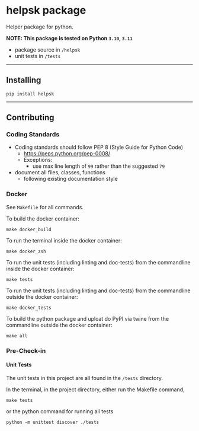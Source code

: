 # helpsk package

Helper package for python.

**NOTE: This package is tested on Python `3.10`, `3.11`**

- package source in `/helpsk`
- unit tests in `/tests`

---

## Installing

```commandline
pip install helpsk
```

---

## Contributing

### Coding Standards

- Coding standards should follow PEP 8 (Style Guide for Python Code)
    - https://peps.python.org/pep-0008/
    - Exceptions:
        - use max line length of `99` rather than the suggested `79`
- document all files, classes, functions
    - following existing documentation style


### Docker

See `Makefile` for all commands.

To build the docker container:

```commandline
make docker_build
```

To run the terminal inside the docker container:

```commandline
make docker_zsh
```

To run the unit tests (including linting and doc-tests) from the commandline inside the docker container:

```commandline
make tests
```

To run the unit tests (including linting and doc-tests) from the commandline outside the docker container:

```commandline
make docker_tests
```

To build the python package and uploat do PyPI via twine from the commandline outside the docker container:

```commandline
make all
```

### Pre-Check-in

#### Unit Tests

The unit tests in this project are all found in the `/tests` directory.

In the terminal, in the project directory, either run the Makefile command,

```commandline
make tests
```

or the python command for running all tests

```commandline
python -m unittest discover ./tests
```
